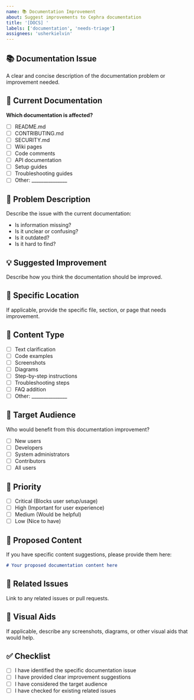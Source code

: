 ```yaml
---
name: 📚 Documentation Improvement
about: Suggest improvements to Cephra documentation
title: '[DOCS] '
labels: ['documentation', 'needs-triage']
assignees: 'usherkielvin'
---
```


## 📚 Documentation Issue
A clear and concise description of the documentation problem or improvement needed.

## 📖 Current Documentation
**Which documentation is affected?**
- [ ] README.md
- [ ] CONTRIBUTING.md
- [ ] SECURITY.md
- [ ] Wiki pages
- [ ] Code comments
- [ ] API documentation
- [ ] Setup guides
- [ ] Troubleshooting guides
- [ ] Other: _______________

## 🎯 Problem Description
Describe the issue with the current documentation:
- Is information missing?
- Is it unclear or confusing?
- Is it outdated?
- Is it hard to find?

## 💡 Suggested Improvement
Describe how you think the documentation should be improved.

## 📍 Specific Location
If applicable, provide the specific file, section, or page that needs improvement.

## 🎨 Content Type
- [ ] Text clarification
- [ ] Code examples
- [ ] Screenshots
- [ ] Diagrams
- [ ] Step-by-step instructions
- [ ] Troubleshooting steps
- [ ] FAQ addition
- [ ] Other: _______________

## 👥 Target Audience
Who would benefit from this documentation improvement?
- [ ] New users
- [ ] Developers
- [ ] System administrators
- [ ] Contributors
- [ ] All users

## 🚀 Priority
- [ ] Critical (Blocks user setup/usage)
- [ ] High (Important for user experience)
- [ ] Medium (Would be helpful)
- [ ] Low (Nice to have)

## 📝 Proposed Content
If you have specific content suggestions, please provide them here:

```markdown
# Your proposed documentation content here
```

## 🔗 Related Issues
Link to any related issues or pull requests.

## 📸 Visual Aids
If applicable, describe any screenshots, diagrams, or other visual aids that would help.

## ✅ Checklist
- [ ] I have identified the specific documentation issue
- [ ] I have provided clear improvement suggestions
- [ ] I have considered the target audience
- [ ] I have checked for existing related issues
